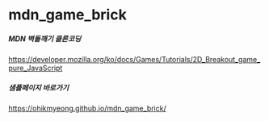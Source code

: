 # mdn_game_brick
##### MDN 벽돌깨기 클론코딩
https://developer.mozilla.org/ko/docs/Games/Tutorials/2D_Breakout_game_pure_JavaScript

##### 샘플페이지 바로가기
https://ohikmyeong.github.io/mdn_game_brick/